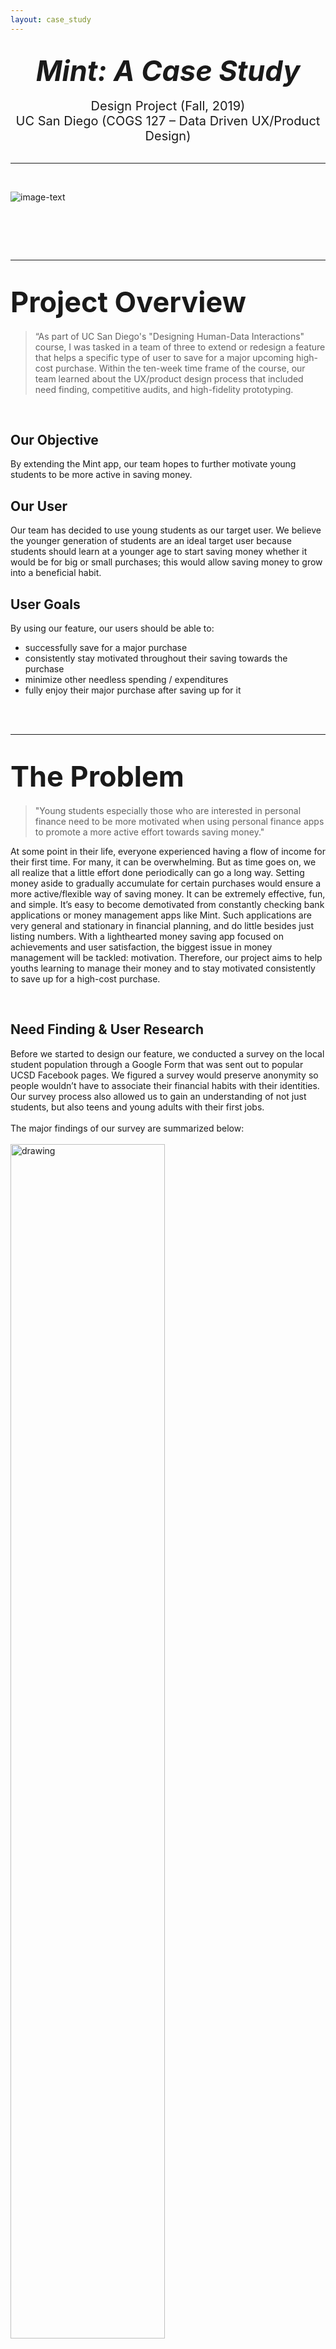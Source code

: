 ```yaml
---
layout: case_study
---
```


<br>

<center><span style="font-size: 45px"> <b><i>Mint: A Case Study</i></b></span></center> <br>
<center><span style="font-size: 20px"> Design Project (Fall, 2019)</span> <br></center>
<center><span style="font-size: 20px"> UC San Diego (COGS 127 – Data Driven UX/Product Design)</span></center>

<br>

---

<br>

![image-text](mint_redesign.png)

# <br>

---


# <span style="font-size: 45px"> <b>Project Overview</b></span>

>“As part of UC San Diego's "Designing Human-Data Interactions" course, I was tasked in a team of three to extend or redesign a feature that helps a specific type of user to save for a major upcoming high-cost purchase.
> Within the ten-week time frame of the course, our team learned about the 
UX/product design process that included need finding, competitive audits, and
 high-fidelity prototyping. 


<br>


## Our Objective

By extending the Mint app, our team hopes to further motivate young students to be more active in saving money.

## Our User

Our team has decided to use young students as our target user. We believe the younger generation of students are an ideal target user because students should learn at a younger age to start saving money whether it would be for big or small purchases; this would allow saving money to grow into a beneficial habit.


## User Goals

 By using our feature, our users should be able to:
* successfully save for a major purchase
* consistently stay motivated throughout their saving towards the purchase
* minimize other needless spending / expenditures
* fully enjoy their major purchase after saving up for it
<br>
<br>

---

# <span style="font-size: 45px"> <b>The Problem</b></span>

>"Young students especially those who are interested in personal finance need to be more motivated when using personal finance apps to promote a more active effort towards saving money."


At some point in their life, everyone experienced having a flow of income for
 their first time. For many, it can be overwhelming.  But as time goes on, we all realize that a little effort done periodically can go a long way. Setting money aside to gradually accumulate for certain purchases would ensure a more active/flexible way of saving money.
It can be extremely effective, fun, and simple. It’s easy to become demotivated from constantly checking bank applications or money management apps like Mint. Such applications are very general and stationary in financial planning, and do little besides just listing numbers. With a lighthearted money saving app focused on achievements and user satisfaction, the biggest issue in money management will be tackled: motivation. Therefore, our project aims to help youths learning to manage their money and to stay motivated consistently to save up for a high-cost purchase.

<br>

## Need Finding & User Research


Before we started to design our feature, we conducted a survey on the local 
student population through a Google Form that was sent out to popular UCSD 
Facebook pages. We figured a survey would preserve anonymity so people wouldn’t 
have to associate their financial habits with their identities. Our survey process also allowed us to gain an understanding of not just students, but also teens 
 and young adults with their first jobs. 
<br> <br>
The major findings of our survey are summarized below: 
<br><br>
<img src="survey.PNG" alt="drawing" width="70%" class="center"/>
<br>

## Research Conclusions
<span style="font-size: 15px"> 1.) Students have good control over their money, yet they often do not commit to saving periodically for large purchases

* Feeling overwhelmed by money
* Not being motivated enough
* Difficult to keep track of savings for specific purchases
* Not knowing if the end goal is ever going to happen

<span style="font-size: 15px"> 2.) Students are discouraged when trying to save up. </span>

* Many banking or money management apps simply list numbers of how much the user has spent, so it is up to the user to constantly check back on the app to see their savings. 
* Many apps just flood the user with a lot of notifications which tire and eventually annoy the user.
* Throughout the process of saving, the user does not feel a sense of price or accomplishment at how much they have saved so far.


<span style="font-size: 15px"> 3.) Students do not have a structured way of saving their money for specific purchases. </span>

* Most students “saved” up by simply keeping their goal in mind when spending.
* It is easy to lose track of how much the user has actually saved, versus what they recall and believe they saved.
<br>

---
# <span style="font-size: 45px"> <b>Design Process</b></span>
> "It's a process, not something dreamt overnight!"

## Competitive Analysis
The key principle of motivation in money management was inspired by the innovative features offered by Mint's competitors [Digit, Qapital Banking, and Acorns(formerly)] and by Mint's pre-existing integrations (Acorns). 
However, the most important feature for motivation that was absent in all of these apps was an achievement system which was mainly inspired by the language-learning app, Duolingo.

<!--- <br> <br> <img src="competitive_notes.PNG" alt="drawing" width="90%" 
class="center"/> <br> -->

Thus, to gauge how we should improve Mint, we performed a competitive audit and concluded that Mint (along with its integration with Acorns) needed to include an achievement system along with more user-defined goals.
<br> <br>
<img src="competitive_audit.PNG" alt="drawing" width="70%" class="center"/>

<br>
<br>


## Prototyping + Testing
When it came to prototyping, our group created UX flows, UI 
sketches, low-fidelity paper prototypes, high-fidelity prototypes. This 
gradual process of prototyping allowed us to evolve our designs while 
receiving much needed feedback at each stage. 

<br>
<span style="font-size: 18px"><i>UX Flows</i></span> <br>  
Before we design our feature onto Mint, we had to create UX flows that envisioned how our user was to navigate within the app to either create their goals or to manage their achievements.
<br> <br>

<span style="font-size: 16px"><b>Flow 1: Managing User Goals</b></span> (Click to View)

[<img src="ux_flow1.PNG" alt="drawing" width="100%" class="center">](
ux_flow1.PNG)

<br> <br>
<span style="font-size: 16px"><b>Flow 2: Managing User Achievements</b></span> (Click to View)

[<img src="ux_flow2.PNG" alt="drawing" width="100%" class="center">](ux_flow2.PNG)


<br>
<span style="font-size: 18px"><i>UX Sketches</i></span> <br> <br>
After the creation of UX flows, we created UI sketches to either conform to our UX flows or to change how our users were to interact with our features. 

<br>
<span style="font-size: 16px"><b>UI Sketches</b></span> (Click to View)

[<img src="ui_sketches.PNG" alt="drawing" width="100%" class="center">](ui_sketches.PNG) 

<br>
<span style="font-size: 18px"><i>Low Fidelity Paper Prototypes</i></span> <br>  
Once the UI sketches were completed, it was time to craft our low-fidelity 
paper prototpyes, these were very crucial for understanding how the user 
initially went through the app and how certain features were anticipated or 
hindered their experience.
<br> <br>

[<img src="paper_prototypes_1.JPG" alt="drawing" width="50%">](paper_prototypes_1.JPG) [<img src="paper_prototype_gif.gif" alt="drawing" height="20%" width="40%">](paper_prototype_gif.gif)

<br>
<span style="font-size: 18px"><i>High Fidelity Paper Prototypes I</i></span> 
<br>  
After valuable feedback from users testing our low-fidelity prototpyes, we 
went on to develop digital high-fidelity prototypes.
<br> <br>


<br>
<span style="font-size: 18px"><i>High Fidelity Paper Prototypes II</i></span> 
<br> <br>


 
